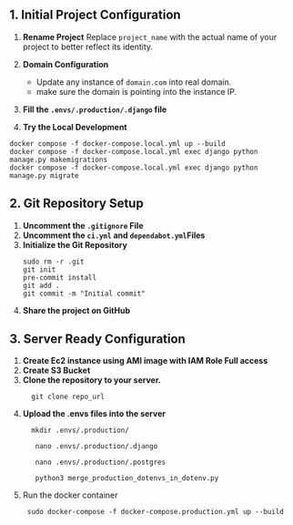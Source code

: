 ## 1. Initial Project Configuration

1. **Rename Project**
   Replace `project_name` with the actual name of your project to better reflect its identity.

2. **Domain Configuration**
    - Update any instance of `domain.com` into real domain.
    - make sure the domain is pointing into the instance IP.
3. **Fill the `.envs/.production/.django` file**
4. **Try the Local Development**

  ```
  docker compose -f docker-compose.local.yml up --build
  docker compose -f docker-compose.local.yml exec django python manage.py makemigrations
  docker compose -f docker-compose.local.yml exec django python manage.py migrate
  ```

## 2. Git Repository Setup

1. **Uncomment the `.gitignore` File**
2. **Uncomment the `ci.yml` and `dependabot.yml`Files**
3. **Initialize the Git Repository**
   ```
   sudo rm -r .git
   git init
   pre-commit install
   git add .
   git commit -m "Initial commit"
   ```
4. **Share the project on GitHub**

## 3. Server Ready Configuration

1. **Create Ec2 instance using AMI image with IAM Role Full access**
2. **Create S3 Bucket**
3. **Clone the repository to your server.**
    ```
      git clone repo_url
    ```
4. **Upload the .envs files into the server**
    ```
      mkdir .envs/.production/
    ```
    ```
       nano .envs/.production/.django
    ```
    ```
       nano .envs/.production/.postgres
    ```
    ```
       python3 merge_production_dotenvs_in_dotenv.py
    ```
5. Run the docker container
   ```
    sudo docker-compose -f docker-compose.production.yml up --build
   ```
